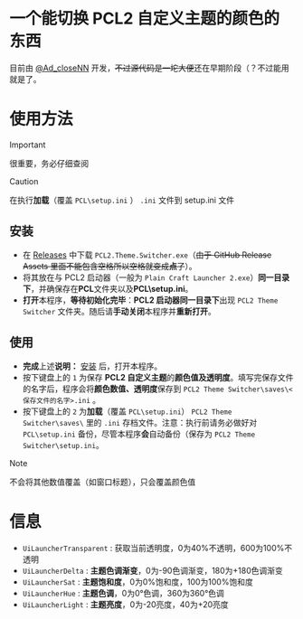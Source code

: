 # 一个能切换 PCL2 自定义主题的颜色的东西
目前由 [@Ad_closeNN](https://github.com/Ad-closeNN) 开发，~~不过源代码是一坨大便~~还在早期阶段（？不过能用就是了。

# 使用方法
> [!IMPORTANT]
> 很重要，务必仔细查阅

> [!CAUTION]
> 在执行**加载**（覆盖 `PCL\setup.ini` ） `.ini` 文件到 setup.ini 文件
## 安装
- 在 [Releases](https://github.com/PCL-Community/PCL2-Theme-Switcher/Releases) 中下载 `PCL2.Theme.Switcher.exe`（~~由于 GitHub Release Assets 里面不能包含空格所以空格就变成**点**了~~）。
- 将其放在与 PCL2 启动器（一般为 `Plain Craft Launcher 2.exe`）**同一目录下**，并确保存在**PCL**文件夹以及**PCL\setup.ini**。
- **打开**本程序，**等待初始化完毕**：**PCL2 启动器同一目录下**出现 `PCL2 Theme Switcher` 文件夹。随后请**手动关闭**本程序并**重新打开**。

## 使用
- **完成**上述**说明：** [安装](#安装) 后，打开本程序。
- 按下键盘上的 `1` 为保存 **PCL2 自定义主题**的**颜色值及透明度**。填写完保存文件的名字后，程序会将**颜色数值、透明度**保存到 `PCL2 Theme Switcher\saves\<保存文件的名字>.ini` 。
- 按下键盘上的 `2` 为**加载**（覆盖 `PCL\setup.ini`） `PCL2 Theme Switcher\saves\` 里的 `.ini` 存档文件。注意：执行前请务必做好对 `PCL\setup.ini` 备份，尽管本程序**会**自动备份（保存为 `PCL2 Theme Switcher\setup.ini`。

> [!NOTE]
> 不会将其他数值覆盖（如窗口标题），只会覆盖颜色值

# 信息
- `UiLauncherTransparent` : 获取当前透明度，0为40%不透明，600为100%不透明
- `UiLauncherDelta` : **主题色调渐变**，0为-90色调渐变，180为+180色调渐变
- `UiLauncherSat` : **主题饱和度**，0为0%饱和度，100为100%饱和度
- `UiLauncherHue` : **主题色调**，0为0°色调，360为360°色调
- `UiLauncherLight` : **主题亮度**，0为-20亮度，40为+20亮度

